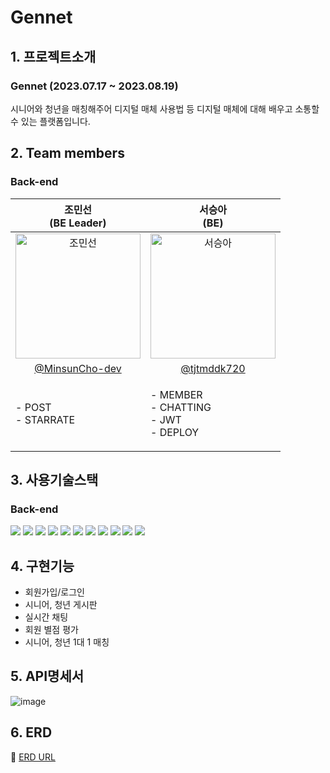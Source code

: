 # Gennet

## 1. 프로젝트소개
### Gennet (2023.07.17 ~ 2023.08.19)
<p text-align='center'>시니어와 청년을 매칭해주어 디지털 매체 사용법 등 디지털 매체에 대해 배우고 소통할 수 있는 플랫폼입니다. <br/>
</p>

## 2. Team members
### Back-end

| 조민선<br>(BE Leader) | 서승아<br>(BE) |
|:--------:| :--------: |
| <img src="https://avatars.githubusercontent.com/u/87747459?v=4" alt="조민선" width="200" height="200">| <img src="https://github.com/tjtmddk720/Gennet/assets/83910139/900644a6-6463-4157-ac2b-081f40037e4e" alt="서승아" width="200" height="200"> | | 
|[@MinsunCho-dev](https://github.com/MinsunCho-dev) | [@tjtmddk720](https://github.com/tjtmddk720) |
| <p align="left">- POST <br/>- STARRATE | <p align="left">- MEMBER <br/>- CHATTING <br/>- JWT <br/>- DEPLOY <br/></p> | 

## 3. 사용기술스택
### Back-end
<img src="https://img.shields.io/badge/SPRING-6DB33F?style=for-the-badge&logo=SPRING&logoColor=white"> <img src="https://img.shields.io/badge/SPRINGBOOT-6DB33F?style=for-the-badge&logo=SPRINGBOOT&logoColor=white"> <img src="https://img.shields.io/badge/SPRINGSECURITY-6DB33F?style=for-the-badge&logo=SPRINGSECURITY&logoColor=white"> <img src="https://img.shields.io/badge/JAVA-4479A1?style=for-the-badge&logo=JAVA&logoColor=black"> <img src="https://img.shields.io/badge/MYSQL-4479A1?style=for-the-badge&logo=MYSQL&logoColor=white"> <img src="https://img.shields.io/badge/QUERYDSL-4479A1?style=for-the-badge&logo=QUERYDSL&logoColor=black"> <img src="https://img.shields.io/badge/JPA-6DB33F?style=for-the-badge&logo=JPA&logoColor=black"> <img src="https://img.shields.io/badge/GITHUBACTIONS-2088FF?style=for-the-badge&logo=GITHUBACTIONS&logoColor=white"> <img src="https://img.shields.io/badge/AMAZONEC2-FF9900?style=for-the-badge&logo=AMAZONEC2&logoColor=white"> <img src="https://img.shields.io/badge/AMAZONS3-569A31?style=for-the-badge&logo=AMAZONS3&logoColor=white"> <img src="https://img.shields.io/badge/AMAZONRDS-527FFF?style=for-the-badge&logo=AMAZONRDS&logoColor=white">

## 4. 구현기능
- 회원가입/로그인
- 시니어, 청년 게시판
- 실시간 채팅
- 회원 별점 평가
- 시니어, 청년 1대 1 매칭

## 5. API명세서
![image](https://github.com/tjtmddk720/Gennet/assets/83910139/095a2c03-22a7-420c-ae3c-caee21f024dc)

## 6. ERD
🔖 [ERD URL](https://dbdiagram.io/d/64c7a12102bd1c4a5eface1e)
